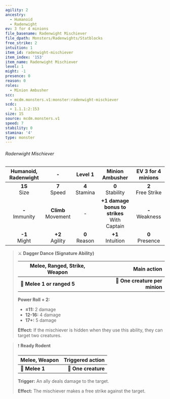 ```yaml
---
agility: 2
ancestry:
  - Humanoid
  - Radenwight
ev: 3 for 4 minions
file_basename: Radenwight Mischiever
file_dpath: Monsters/Radenwights/Statblocks
free_strike: 2
intuition: 1
item_id: radenwight-mischiever
item_index: '153'
item_name: Radenwight Mischiever
level: 1
might: -1
presence: 0
reason: 0
roles:
  - Minion Ambusher
scc:
  - mcdm.monsters.v1:monster:radenwight-mischiever
scdc:
  - 1.1.1:2:153
size: 1S
source: mcdm.monsters.v1
speed: 7
stability: 0
stamina: '4'
type: monster
---
```


###### Radenwight Mischiever

| Humanoid, Radenwight |            -            |      Level 1       |                 Minion Ambusher                  |   EV 3 for 4 minions   |
| :------------------: | :---------------------: | :----------------: | :----------------------------------------------: | :--------------------: |
|   **1S**<br/> Size   |    **7**<br/> Speed     | **4**<br/> Stamina |               **0**<br/> Stability               | **2**<br/> Free Strike |
| **-**<br/> Immunity  | **Climb**<br/> Movement |         -          | **+1 damage bonus to strikes**<br/> With Captain |  **-**<br/> Weakness   |
|  **-1**<br/> Might   |   **+2**<br/> Agility   | **0**<br/> Reason  |              **+1**<br/> Intuition               |  **0**<br/> Presence   |

<!-- -->
> ⚔️ **Dagger Dance (Signature Ability)**
>
> | **Melee, Ranged, Strike, Weapon** |                **Main action** |
> | --------------------------------- | -----------------------------: |
> | **📏 Melee 1 or ranged 5**        | **🎯 One creature per minion** |
>
> **Power Roll + 2:**
>
> - **≤11:** 2 damage
> - **12-16:** 4 damage
> - **17+:** 5 damage
>
> **Effect:** If the mischiever is hidden when they use this ability, they can target two creatures.

<!-- -->
> ❗️ **Ready Rodent**
>
> | **Melee, Weapon** | **Triggered action** |
> | ----------------- | -------------------: |
> | **📏 Melee 1**    |  **🎯 One creature** |
>
> **Trigger:** An ally deals damage to the target.
>
> **Effect:** The mischiever makes a free strike against the target.
